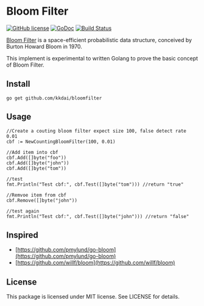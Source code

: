 Bloom Filter
==================

[![GitHub license](https://img.shields.io/badge/license-MIT-blue.svg)](https://raw.githubusercontent.com/kkdai/bloomfilter/master/LICENSE)  [![GoDoc](https://godoc.org/github.com/kkdai/bloomfilter?status.svg)](https://godoc.org/github.com/kkdai/bloomfilter)  [![Build Status](https://travis-ci.org/kkdai/bloomfilter)](https://travis-ci.org/kkdai/bloomfilter)


[Bloom Filter](https://en.wikipedia.org/wiki/Bloom_filter) is a space-efficient probabilistic data structure, conceived by Burton Howard Bloom in 1970.

This implement is experimental to written Golang to prove the basic concept of Bloom Filter.

Install
---------------
`go get github.com/kkdai/bloomfilter`


Usage
---------------

    //Create a couting bloom filter expect size 100, false detect rate 0.01
	cbf := NewCountingBloomFilter(100, 0.01)
	
	//Add item into cbf
	cbf.Add([]byte("foo"))
	cbf.Add([]byte("john"))
	cbf.Add([]byte("tom"))

	//test 
	fmt.Println("Test cbf:", cbf.Test([]byte("tom"))) //return "true"

    //Remvoe item from cbf
	cbf.Remove([]byte("john"))
	
	//test again
	fmt.Println("Test cbf:", cbf.Test([]byte("john"))) //return "false"

Inspired
---------------

- [https://github.com/pmylund/go-bloom](https://github.com/pmylund/go-bloom)
- [https://github.com/willf/bloom](https://github.com/willf/bloom)

License
---------------

This package is licensed under MIT license. See LICENSE for details.

